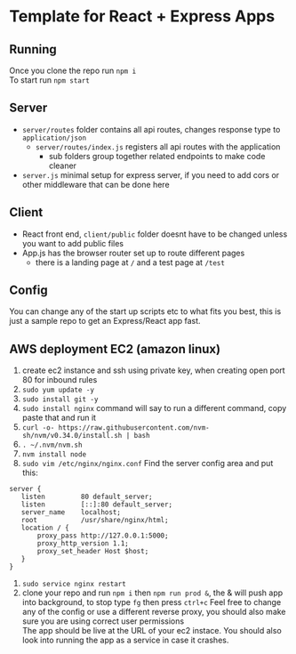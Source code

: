 # Template for React + Express Apps

## Running
Once you clone the repo run `npm i`  
To start run `npm start`

## Server
- `server/routes` folder contains all api routes, changes response type to `application/json`
  - `server/routes/index.js` registers all api routes with the application
    - sub folders group together related endpoints to make code cleaner
- `server.js` minimal setup for express server, if you need to add cors or other middleware that can be done here

## Client
- React front end, `client/public` folder doesnt have to be changed unless you want to add public files
- App.js has the browser router set up to route different pages
  - there is a landing page at `/` and a test page at `/test`

## Config
You can change any of the start up scripts etc to what fits you best, this is just a sample repo to get an Express/React app fast.

## AWS deployment EC2 (amazon linux)
1. create ec2 instance and ssh using private key, when creating open port 80 for inbound rules
1. `sudo yum update -y`
1. `sudo install git -y`
1. `sudo install nginx` command will say to run a different command, copy paste that and run it
1. `curl -o- https://raw.githubusercontent.com/nvm-sh/nvm/v0.34.0/install.sh | bash`
1. `. ~/.nvm/nvm.sh`
1. `nvm install node`
1. `sudo vim /etc/nginx/nginx.conf`
Find the server config area and put this:
```
server {
   listen         80 default_server;
   listen         [::]:80 default_server;
   server_name    localhost;
   root           /usr/share/nginx/html;
   location / {
       proxy_pass http://127.0.0.1:5000;
       proxy_http_version 1.1;
       proxy_set_header Host $host;
   }
}
```
1. `sudo service nginx restart`
1. clone your repo and run `npm i` then `npm run prod &`, the & will push app into background, to stop type `fg` then press `ctrl+c`
Feel free to change any of the config or use a different reverse proxy, you should also make sure you are using correct user permissions  
The app should be live at the URL of your ec2 instace. You should also look into running the app as a service in case it crashes.

